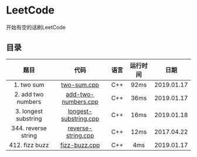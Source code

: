 # LeetCode
开始有空的话刷LeetCode  
## 目录


 题目  | 代码 |语言|运行时间|日期|  
:--:|:--:|:--:|:--:|:--:|  
|1. two sum|[two-sum.cpp](https://github.com/zfb132/LeetCode/blob/master/code/two-sum.cpp "地址")|C++ |92ms |2019.01.17|  
|2. add two numbers|[add-two-numbers.cpp](https://github.com/zfb132/LeetCode/blob/master/code/add-two-numbers.cpp "地址")|C++ |36ms |2019.01.17|  
|3. longest substring|[longest-substring.cpp](https://github.com/zfb132/LeetCode/blob/master/code/longest-substring.cpp "地址")|C++ |16ms |2019.01.18|  
|344. reverse string|[reverse-string.cpp](https://github.com/zfb132/LeetCode/blob/master/code/reverse-string.cpp "地址")|C++ |12ms |2017.04.22|  
|412. fizz buzz|[fizz-buzz.cpp](https://github.com/zfb132/LeetCode/blob/master/code/fizz-buzz.cpp "地址")|C++ |4ms |2019.01.17|  
